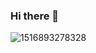 ### Hi there 👋

![1516893278328](https://user-images.githubusercontent.com/4256710/136685883-d350bbbe-7c0a-425b-a2f5-6b320463f326.jpeg)

<!-- [![Prabhanshu's GitHub stats](https://github-readme-stats.vercel.app/api?username=prabhanshu)](https://github.com/anuraghazra/github-readme-stats) -->


<!--
**prabhanshu/prabhanshu** is a ✨ _special_ ✨ repository because its `README.md` (this file) appears on your GitHub profile.

Here are some ideas to get you started:

- 🔭 I’m currently working on ...
- 🌱 I’m currently learning ...
- 👯 I’m looking to collaborate on ...
- 🤔 I’m looking for help with ...
- 💬 Ask me about ...
- 📫 How to reach me: ...
- 😄 Pronouns: ...
- ⚡ Fun fact: ...
-->
